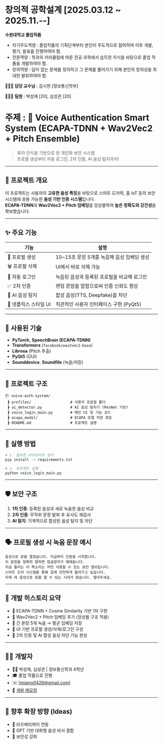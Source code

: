 # 창의적 공학설계 [2025.03.12 ~ 2025.11.--]


**수원대학교 졸업작품**

- 자기주도역량 : 졸업작품의 기획단계부터 본인이 주도적으로 참여하여 이후 개발, 평가, 발표를 진행하여야 함.
- 전문역량 : 학과의 커리큘럼에 따른 전공 과목에서 습득한 지식을 바탕으로 졸업 작품을 개발하여야 함.
- 창의역량 : 답이 없는 문제를 정의하고 그 문제를 풀어가기 위해 본인의 창의성을 최대한 발휘하여야 함.

👨🏻‍🏫 **담당 교수님** : 김시현 [정보통신학부]

🙋🏻‍♂️ **팀원** : 박성재 [20], 심성관 [20]

# 주제 : 🎤 Voice Authentication Smart System (ECAPA-TDNN + Wav2Vec2 + Pitch Ensemble)

> 화자 인식을 기반으로 한 개인화 보안 시스템  
> 프로필 생성부터 자동 로그인, 2차 인증, AI 음성 탐지까지!

---

## 🧠 프로젝트 개요

이 프로젝트는 사용자의 **고유한 음성 특징**을 바탕으로 스마트 도어락, 홈 IoT 등의 보안 시스템에 응용 가능한 **음성 기반 인증 시스템**입니다.  
**ECAPA-TDNN**과 **Wav2Vec2 + Pitch 임베딩**을 앙상블하여 **높은 정확도와 강건성**을 확보했습니다.

---

## ✨ 주요 기능

| 기능 | 설명 |
|------|------|
| 👤 프로필 생성 | 10~15초 문장 5개를 녹음해 음성 임베딩 생성 |
| 🗑️ 프로필 삭제 | UI에서 바로 삭제 가능 |
| 🔐 자동 로그인 | 녹음된 음성과 등록된 프로필을 비교해 로그인 |
| ✅ 2차 인증 | 랜덤 문장을 말함으로써 인증 신뢰도 향상 |
| 🤖 AI 음성 탐지 | 합성 음성(TTS, Deepfake)을 차단 |
| 🎨 넷플릭스 스타일 UI | 직관적인 사용자 인터페이스 구현 (PyQt5)

---

## 🧱 사용된 기술

- **PyTorch**, **SpeechBrain (ECAPA-TDNN)**
- **Transformers** (`facebook/wav2vec2-base`)
- **Librosa** (Pitch 추출)
- **PyQt5** (GUI)
- **Sounddevice**, **Soundfile** (녹음/저장)

---

## 📁 프로젝트 구조

```
📦 voice-auth-system/
 ┣ profiles/                  # 사용자 프로필 폴더
 ┣ ai_detector.py             # AI 음성 탐지기 (ResNet 기반)
 ┣ voice_login_main.py        # 메인 UI 및 기능 코드
 ┣ ecapa_model/               # ECAPA 모델 저장 경로
 ┣ README.md                  # 프로젝트 설명
```

---

## 🚀 실행 방법

```bash
# 1. 필요한 라이브러리 설치
pip install -r requirements.txt

# 2. 프로젝트 실행
python voice_login_main.py
```

---

## 🛡️ 보안 구조

1. **1차 인증**: 등록된 음성과 새로 녹음한 음성 비교
2. **2차 인증**: 무작위 문장 발화 후 유사도 재검사
3. **AI 탐지**: 기계적으로 합성된 음성 탐지 및 차단

---

## 🗣️ 프로필 생성 시 녹음 문장 예시

```
음성으로 문을 열겠습니다. 지금부터 인증을 시작합니다.
이 문장을 정확히 말하면 잠금장치가 해제됩니다.
지금 들리는 이 목소리는 저만 사용할 수 있는 보안 열쇠입니다.
스마트 도어 시스템을 통해 집에 안전하게 들어가고 싶습니다.
이제 제 음성으로 문을 열 수 있는 시대가 왔습니다. 열어주세요.
```

---

## 📌 개발 히스토리 요약

- 🔸 ECAPA-TDNN + Cosine Similarity 기반 1차 구현
- 🔸 Wav2Vec2 + Pitch 임베딩 추가 (앙상블 구조 적용)
- 🔸 긴 문장 5개 녹음 → 평균 임베딩 저장
- 🔸 UI 기반 프로필 생성/삭제/로그인 구성
- 🔸 2차 인증 및 AI 합성 음성 차단 기능 완성

---

## 🙋‍♂️ 개발자

- 👨‍💻 박성재, 심성관 | 정보통신학과 4학년
- 🎓 졸업 작품으로 진행  
- ✉️ [miamo0426@gmail.com]
- 📝 [개발 메모장](https://docs.google.com/document/d/1E5yThehOcIESbAIq4tZq2XeCy7G4xBIGsNDsIICj2ls/edit?usp=sharing) 

---

## 📌 향후 확장 방향 (Ideas)

- 📱 라즈베리파이 연동
- 🧠 GPT 기반 대화형 음성 비서 결합
- 🔐 보안성 강화
